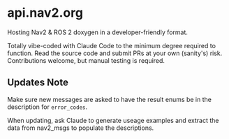 # api.nav2.org

Hosting Nav2 & ROS 2 doxygen in a developer-friendly format.

Totally vibe-coded with Claude Code to the minimum degree required to function.
Read the source code and submit PRs at your own (sanity's) risk.
Contributions welcome, but manual testing is required.

## Updates Note

Make sure new messages are asked to have the result enums be in the description for ``error_codes``.

When updating, ask Claude to generate useage examples and extract the data from nav2_msgs to populate the descriptions.
